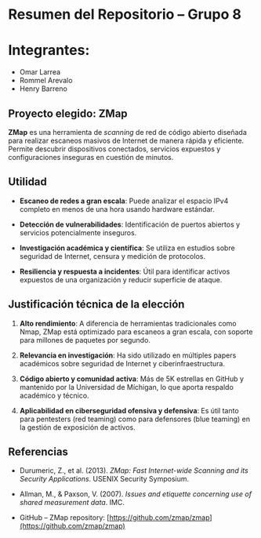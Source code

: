 # Resumen del Repositorio – Grupo 8
# Integrantes: 
- Omar Larrea
- Rommel Arevalo
- Henry Barreno
 
## Proyecto elegido: ZMap

**ZMap** es una herramienta de *scanning* de red de código abierto diseñada para realizar escaneos masivos de Internet de manera rápida y eficiente. Permite descubrir dispositivos conectados, servicios expuestos y configuraciones inseguras en cuestión de minutos.
 
## Utilidad

- **Escaneo de redes a gran escala**: Puede analizar el espacio IPv4 completo en menos de una hora usando hardware estándar.

- **Detección de vulnerabilidades**: Identificación de puertos abiertos y servicios potencialmente inseguros.

- **Investigación académica y científica**: Se utiliza en estudios sobre seguridad de Internet, censura y medición de protocolos.

- **Resiliencia y respuesta a incidentes**: Útil para identificar activos expuestos de una organización y reducir superficie de ataque.
 
## Justificación técnica de la elección

1. **Alto rendimiento**: A diferencia de herramientas tradicionales como Nmap, ZMap está optimizado para escaneos a gran escala, con soporte para millones de paquetes por segundo.

2. **Relevancia en investigación**: Ha sido utilizado en múltiples papers académicos sobre seguridad de Internet y ciberinfraestructura.

3. **Código abierto y comunidad activa**: Más de 5K estrellas en GitHub y mantenido por la Universidad de Míchigan, lo que aporta respaldo académico y técnico.

4. **Aplicabilidad en ciberseguridad ofensiva y defensiva**: Es útil tanto para pentesters (red teaming) como para defensores (blue teaming) en la gestión de exposición de activos.
 
## Referencias

- Durumeric, Z., et al. (2013). *ZMap: Fast Internet-wide Scanning and its Security Applications*. USENIX Security Symposium.  

- Allman, M., & Paxson, V. (2007). *Issues and etiquette concerning use of shared measurement data*. IMC.  

- GitHub – ZMap repository: [https://github.com/zmap/zmap](https://github.com/zmap/zmap)
 
